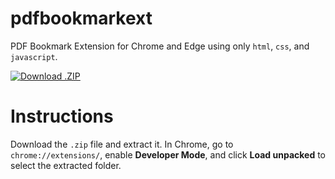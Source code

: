 # pdfbookmarkext
PDF Bookmark Extension for Chrome and Edge using only `html`, `css`, and `javascript`.

[![Download .ZIP](https://img.shields.io/badge/Download-.ZIP_File-green?style=for-the-badge&logo=github)](https://github.com/Feriel080/pdfbookmarkext/archive/refs/tags/v1.zip)

# Instructions
Download the `.zip` file and extract it. 
In Chrome, go to `chrome://extensions/`, enable **Developer Mode**, and click **Load unpacked** to select the extracted folder.


